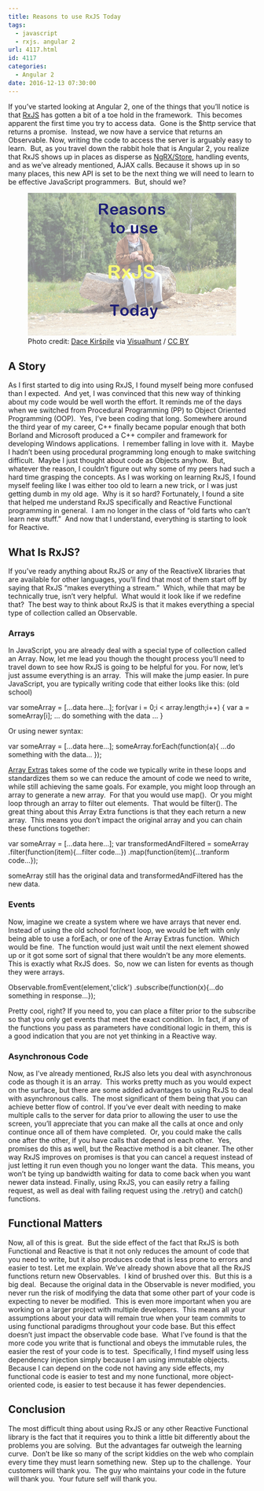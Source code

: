 ```yaml
---
title: Reasons to use RxJS Today
tags:
  - javascript
  - rxjs. angular 2
url: 4117.html
id: 4117
categories:
  - Angular 2
date: 2016-12-13 07:30:00
---
```


If you’ve started looking at Angular 2, one of the things that you’ll notice is that [RxJS](//github.com/Reactive-Extensions/RxJS) has gotten a bit of a toe hold in the framework.  This becomes apparent the first time you try to access data.  Gone is the $http service that returns a promise.  Instead, we now have a service that returns an Observable. Now, writing the code to access the server is arguably easy to learn.  But, as you travel down the rabbit hole that is Angular 2, you realize that RxJS shows up in places as disperse as [NgRX/Store](//github.com/ngrx/store), handling events, and as we’ve already mentioned, AJAX calls. Because it shows up in so many places, this new API is set to be the next thing we will need to learn to be effective JavaScript programmers.  But, should we? <figure>![](/uploads/2016/12/image.png "Reasons to use RxJS Today")<figcaption>Photo credit: [Dace Kiršpile](//www.flickr.com/photos/91035846@N05/9374805577/) via [Visualhunt](//visualhunt.com) / [CC BY](//creativecommons.org/licenses/by/2.0/)</figcaption></figure>

<!-- more --> 

A Story
-------

As I first started to dig into using RxJS, I found myself being more confused than I expected.  And yet, I was convinced that this new way of thinking about my code would be well worth the effort. It reminds me of the days when we switched from Procedural Programming (PP) to Object Oriented Programming (OOP).  Yes, I’ve been coding that long. Somewhere around the third year of my career, C++ finally became popular enough that both Borland and Microsoft produced a C++ compiler and framework for developing Windows applications.  I remember falling in love with it.  Maybe I hadn’t been using procedural programming long enough to make switching difficult.  Maybe I just thought about code as Objects anyhow.  But, whatever the reason, I couldn’t figure out why some of my peers had such a hard time grasping the concepts. As I was working on learning RxJS, I found myself feeling like I was either too old to learn a new trick, or I was just getting dumb in my old age.  Why is it so hard? Fortunately, I found a site that helped me understand RxJS specifically and Reactive Functional programming in general.  I am no longer in the class of “old farts who can’t learn new stuff.”  And now that I understand, everything is starting to look for Reactive.

What Is RxJS?
-------------

If you’ve ready anything about RxJS or any of the ReactiveX libraries that are available for other languages, you’ll find that most of them start off by saying that RxJS “makes everything a stream.”  Which, while that may be technically true, isn’t very helpful.  What would it look like if we redefine that?  The best way to think about RxJS is that it makes everything a special type of collection called an Observable.

### Arrays

In JavaScript, you are already deal with a special type of collection called an Array. Now, let me lead you though the thought process you’ll need to travel down to see how RxJS is going to be helpful for you. For now, let’s just assume everything is an array.  This will make the jump easier. In pure JavaScript, you are typically writing code that either looks like this: (old school)

var someArray = \[...data here...\];
for(var i = 0;i < array.length;i++)
{
    var a = someArray\[i\];
   ... do something with the data ...
}

Or using newer syntax:

var someArray = \[...data here...\];
someArray.forEach(function(a){
 ...do something with the data...
});

[Array Extras](//code.tutsplus.com/tutorials/what-they-didnt-tell-you-about-es5s-array-extras--net-28263) takes some of the code we typically write in these loops and standardizes them so we can reduce the amount of code we need to write, while still achieving the same goals. For example, you might loop through an array to generate a new array.  For that you would use map().  Or you might loop through an array to filter out elements.  That would be filter(). The great thing about this Array Extra functions is that they each return a new array.  This means you don’t impact the original array and you can chain these functions together:

var someArray = \[...data here...\];
var transformedAndFiltered = someArray
   .filter(function(item){...filter code...})
   .map(function(item){...tranform code...});

someArray still has the original data and transformedAndFiltered has the new data.

### Events

Now, imagine we create a system where we have arrays that never end.  Instead of using the old school for/next loop, we would be left with only being able to use a forEach, or one of the Array Extras function.  Which would be fine.  The function would just wait until the next element showed up or it got some sort of signal that there wouldn’t be any more elements. This is exactly what RxJS does.  So, now we can listen for events as though they were arrays.

Observable.fromEvent(element,'click')
   .subscribe(function(x){...do something in response...});

Pretty cool, right? If you need to, you can place a filter prior to the subscribe so that you only get events that meet the exact condition.  In fact, if any of the functions you pass as parameters have conditional logic in them, this is a good indication that you are not yet thinking in a Reactive way.

### Asynchronous Code

Now, as I’ve already mentioned, RxJS also lets you deal with asynchronous code as though it is an array.  This works pretty much as you would expect on the surface, but there are some added advantages to using RxJS to deal with asynchronous calls.  The most significant of them being that you can achieve better flow of control. If you’ve ever dealt with needing to make multiple calls to the server for data prior to allowing the user to use the screen, you’ll appreciate that you can make all the calls at once and only continue once all of them have completed.  Or, you could make the calls one after the other, if you have calls that depend on each other.  Yes, promises do this as well, but the Reactive method is a bit cleaner. The other way RxJS improves on promises is that you can cancel a request instead of just letting it run even though you no longer want the data.  This means, you won’t be tying up bandwidth waiting for data to come back when you want newer data instead. Finally, using RxJS, you can easily retry a failing request, as well as deal with failing request using the .retry() and catch() functions.

Functional Matters
------------------

Now, all of this is great.  But the side effect of the fact that RxJS is both Functional and Reactive is that it not only reduces the amount of code that you need to write, but it also produces code that is less prone to errors and easier to test. Let me explain. We’ve already shown above that all the RxJS functions return new Observables.  I kind of brushed over this.  But this is a big deal.  Because the original data in the Observable is never modified, you never run the risk of modifying the data that some other part of your code is expecting to never be modified.  This is even more important when you are working on a larger project with multiple developers.  This means all your assumptions about your data will remain true when your team commits to using functional paradigms throughout your code base. But this effect doesn’t just impact the observable code base.  What I’ve found is that the more code you write that is functional and obeys the immutable rules, the easier the rest of your code is to test.  Specifically, I find myself using less dependency injection simply because I am using immutable objects.  Because I can depend on the code not having any side effects, my functional code is easier to test and my none functional, more object-oriented code, is easier to test because it has fewer dependencies.

Conclusion
----------

The most difficult thing about using RxJS or any other Reactive Functional library is the fact that it requires you to think a little bit differently about the problems you are solving.  But the advantages far outweigh the learning curve.  Don’t be like so many of the script kiddies on the web who complain every time they must learn something new.  Step up to the challenge.  Your customers will thank you.  The guy who maintains your code in the future will thank you.  Your future self will thank you.

